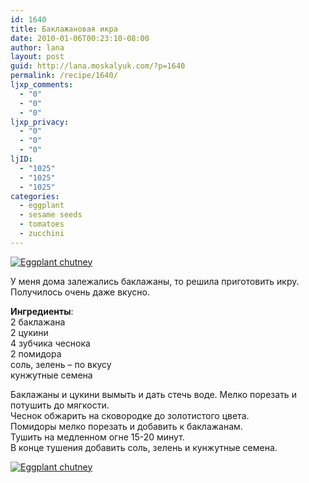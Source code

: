 ```yaml
---
id: 1640
title: Баклажановая икра
date: 2010-01-06T00:23:10-08:00
author: lana
layout: post
guid: http://lana.moskalyuk.com/?p=1640
permalink: /recipe/1640/
ljxp_comments:
  - "0"
  - "0"
  - "0"
ljxp_privacy:
  - "0"
  - "0"
  - "0"
ljID:
  - "1025"
  - "1025"
  - "1025"
categories:
  - eggplant
  - sesame seeds
  - tomatoes
  - zucchini
---
```

<a class="flickr-image alignnone" title="Eggplant chutney" href="http://www.flickr.com/photos/67405678@N00/4250557006/" target="_blank"><img src="http://farm3.static.flickr.com/2796/4250557006_2018221d0d.jpg" alt="Eggplant chutney" /></a>

У меня дома залежались баклажаны, то решила приготовить икру. Получилось очень даже вкусно.

**Ингредиенты**:  
2 баклажана  
2 цукини  
4 зубчика чеснока  
2 помидора  
соль, зелень &#8211; по вкусу  
кунжутные семена

Баклажаны и цукини вымыть и дать стечь воде. Мелко порезать и потушить до мягкости.  
Чеснок обжарить на сковородке до золотистого цвета.  
Помидоры мелко порезать и добавить к баклажанам.  
Тушить на медленном огне 15-20 минут.  
В конце тушения добавить соль, зелень и кунжутные семена.

<a class="flickr-image alignnone" title="Eggplant chutney" href="http://www.flickr.com/photos/67405678@N00/4249783595/" target="_blank"><img src="http://farm5.static.flickr.com/4022/4249783595_2d6503374b.jpg" alt="Eggplant chutney" /></a>